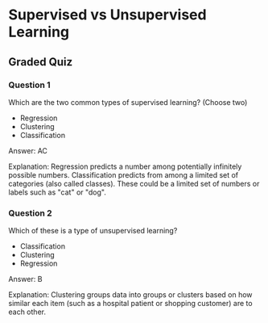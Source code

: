 # Supervised vs Unsupervised Learning

## Graded Quiz

### Question 1

Which are the two common types of supervised learning? (Choose two)

- Regression
- Clustering
- Classification

Answer: AC

Explanation: Regression predicts a number among potentially infinitely possible numbers. Classification predicts from among a limited set of categories (also called classes). These could be a limited set of numbers or labels such as "cat" or "dog".

### Question 2

Which of these is a type of unsupervised learning?

- Classification
- Clustering
- Regression

Answer: B

Explanation: Clustering groups data into groups or clusters based on how similar each item (such as a hospital patient or shopping customer) are to each other.
